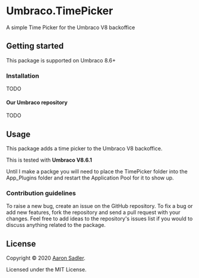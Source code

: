 # Umbraco.TimePicker

A simple Time Picker for the Umbraco V8 backoffice

## Getting started

This package is supported on Umbraco 8.6+

### Installation

TODO

#### Our Umbraco repository
TODO

## Usage

This package adds a time picker to the Umbraco V8 backoffice.

This is tested with **Umbraco V8.6.1**

Until I make a packge you will need to place the TimePicker folder into the App_Plugins folder and restart the Application Pool for it to show up.

### Contribution guidelines

To raise a new bug, create an issue on the GitHub repository. To fix a bug or add new features, fork the repository and send a pull request with your changes. Feel free to add ideas to the repository's issues list if you would to discuss anything related to the package.

## License

Copyright &copy; 2020 [Aaron Sadler](https://aaronsadler.uk/).

Licensed under the MIT License.
